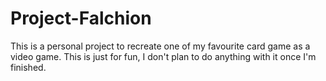 # Project-Falchion
This is a personal project to recreate one of my favourite card game as a video game. This is just for fun, I don't plan to do anything with it once I'm finished.
